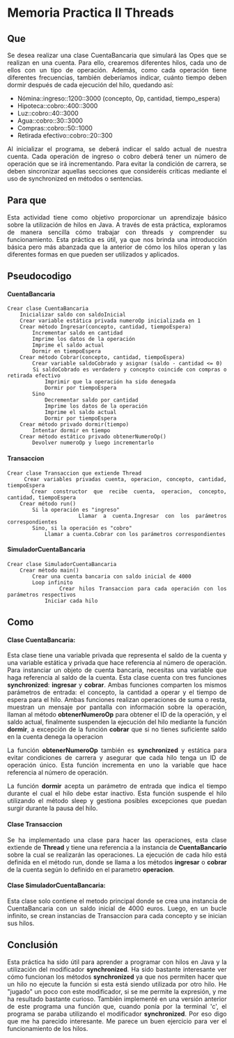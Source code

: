 # Memoria Practica II Threads
## Que 
  <div style="text-align: justify;">

  Se desea realizar una clase CuentaBancaria que simulará las Opes que se realizan en una cuenta. Para ello, crearemos diferentes hilos, cada uno de ellos con un tipo de operación.
  Además, como cada operación tiene diferentes frecuencias, también deberíamos indicar, cuánto tiempo deben dormir después de cada ejecución del hilo, quedando así:

  - Nómina::ingreso::1200::3000 (concepto, Op, cantidad, tiempo_espera)
  - Hipoteca::cobro::400::3000
  - Luz::cobro::40::3000
  - Agua::cobro::30::3000
  - Compras::cobro::50::1000
  - Retirada efectivo::cobro::20::300

  Al inicializar el programa, se deberá indicar el saldo actual de nuestra cuenta.
  Cada operación de ingreso o cobro deberá tener un número de operación que se irá incrementando.
  Para evitar la condición de carrera, se deben sincronizar aquellas secciones que consideréis críticas mediante el uso de synchronized en métodos o sentencias.

## Para que
  <div style="text-align: justify;">

  Esta actividad tiene como objetivo proporcionar un aprendizaje básico sobre la utilización de hilos en Java. A través de esta práctica, exploramos de manera sencilla cómo trabajar con threads y comprender su funcionamiento. Esta práctica es útil, ya que nos brinda una introducción básica pero más abanzada que la anterior de cómo los hilos operan y las diferentes formas en que pueden ser utilizados y aplicados.
  </div>
  <div style="page-break-before:always"></div>

## Pseudocodigo
  #### CuentaBancaria
    Crear clase CuentaBancaria
        Inicializar saldo con saldoInicial
        Crear variable estática privada numeroOp inicializada en 1
        Crear método Ingresar(concepto, cantidad, tiempoEspera)
            Incrementar saldo en cantidad
            Imprime los datos de la operación
            Imprime el saldo actual
            Dormir en tiempoEspera
        Crear método Cobrar(concepto, cantidad, tiempoEspera)
            Crear variable saldoCobrado y asignar (saldo - cantidad <= 0)
            Si saldoCobrado es verdadero y concepto coincide con compras o retirada efectivo
                Imprimir que la operación ha sido denegada
                Dormir por tiempoEspera
            Sino
                Decrementar saldo por cantidad
                Imprime los datos de la operación
                Imprime el saldo actual
                Dormir por tiempoEspera
        Crear método privado dormir(tiempo)
            Intentar dormir en tiempo
        Crear método estático privado obtenerNumeroOp()
            Devolver numeroOp y luego incrementarlo
    
  #### Transaccion
    Crear clase Transaccion que extiende Thread
        Crear variables privadas cuenta, operacion, concepto, cantidad, tiempoEspera
        Crear constructor que recibe cuenta, operacion, concepto, cantidad, tiempoEspera
        Crear método run()
            Si la operación es "ingreso"
                Llamar a cuenta.Ingresar con los parámetros correspondientes
            Sino, si la operación es "cobro"
                Llamar a cuenta.Cobrar con los parámetros correspondientes
  <div style="page-break-before:always"></div>

  #### SimuladorCuentaBancaria
    Crear clase SimuladorCuentaBancaria
        Crear método main()
            Crear una cuenta bancaria con saldo inicial de 4000
            Loop infinito
                Crear hilos Transaccion para cada operación con los parámetros respectivos
                Iniciar cada hilo

## Como
  <div style="text-align: justify;">

  #### Clase CuentaBancaria:
  Esta clase tiene una variable privada que representa el saldo de la cuenta y una variable estática y privada que hace referencia al número de operación. Para instanciar un objeto de cuenta bancaria, necesitas una variable que haga referencia al saldo de la cuenta. Esta clase cuenta con tres funciones **synchronized**: **ingresar** y **cobrar**. Ambas funciones comparten los mismos parámetros de entrada: el concepto, la cantidad a operar y el tiempo de espera para el hilo. Ambas funciones realizan operaciones de suma o resta, muestran un mensaje por pantalla con información sobre la operación, llaman al método **obtenerNumeroOp** para obtener el ID de la operación, y el saldo actual, finalmente suspenden la ejecución del hilo mediante la función **dormir**, a excepción de la función **cobrar** que si no tienes suficiente saldo en la cuenta denega la operacion

  La función **obtenerNumeroOp** también es **synchronized** y estática para evitar condiciones de carrera y asegurar que cada hilo tenga un ID de operación único. Esta función incrementa en uno la variable que hace referencia al número de operación.

  La función **dormir** acepta un parámetro de entrada que indica el tiempo durante el cual el hilo debe estar inactivo. Esta función suspende el hilo utilizando el método sleep y gestiona posibles excepciones que puedan surgir durante la pausa del hilo.

  #### Clase Transaccion
  Se ha implementado una clase para hacer las operaciones, esta clase extiende de **Thread** y tiene una referencia a la instancia de **CuentaBancario** sobre la cual se realizarán las operaciones. La ejecución de cada hilo está definida en el método run, donde se llama a los métodos **ingresar** o **cobrar** de la cuenta según lo definido en el parametro **operacion**.  


  #### Clase SimuladorCuentaBancaria:  
  Esta clase solo contiene el metodo principal donde se crea una instancia de CuentaBancaria con un saldo inicial de 4000 euros. Luego, en un bucle infinito, se crean instancias de Transaccion para cada concepto y se inician sus hilos.
  </div>
  <div style="page-break-before:always"></div>

## Conclusión
  <div style="text-align: justify;">

  Esta práctica ha sido útil para aprender a programar con hilos en Java y la utilización del modificador **synchronized**. Ha sido bastante interesante ver cómo funcionan los métodos **synchronized** ya que nos permiten hacer que un hilo no ejecute la función si esta está siendo utilizada por otro hilo. He "jugado" un poco con este modificador, si se me permite la expresión, y me ha resultado bastante curioso. También implementé en una versión anterior de este programa una función que, cuando ponía por la terminal 'c', el programa se paraba utilizando el modificador **synchronized**. Por eso digo que me ha parecido interesante. Me parece un buen ejercicio para ver el funcionamiento de los hilos.
  </div>

